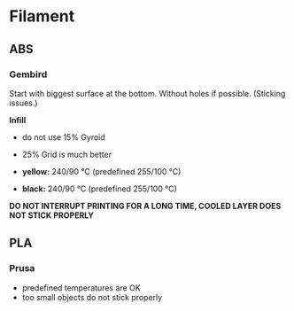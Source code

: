 # Filament

## ABS

### Gembird

Start with biggest surface at the bottom. Without holes if possible. (Sticking issues.)

**Infill**

- do not use 15% Gyroid
- 25% Grid is much better

- **yellow:** 240/90 °C (predefined 255/100 °C)
- **black:** 240/90 °C (predefined 255/100 °C)

**DO NOT INTERRUPT PRINTING FOR A LONG TIME, COOLED LAYER DOES NOT STICK PROPERLY**

## PLA

### Prusa

- predefined temperatures are OK
- too small objects do not stick properly
